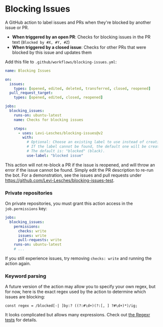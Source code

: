 # Blocking Issues
A GitHub action to label issues and PRs when they're blocked by another issue or PR.

- **When triggered by an open PR**: Checks for blocking issues in the PR text (`Blocked by #X, #Y, #Z`)
- **When triggered by a closed issue**: Checks for other PRs that were blocked by this issue and updates them

Add this file to `.github/workflows/blocking-issues.yml`:
```YAML
name: Blocking Issues

on:
  issues:
    types: [opened, edited, deleted, transferred, closed, reopened]
  pull_request_target:
    types: [opened, edited, closed, reopened]

jobs:
  blocking_issues:
    runs-on: ubuntu-latest
    name: Checks for blocking issues

    steps:
      - uses: Levi-Lesches/blocking-issues@v2
        with:
          # Optional: Choose an existing label to use instead of creating a new one.
          # If the label cannot be found, the default one will be created and used.
          # The default is: "blocked" (black).
          use-label: "blocked issue"
```

This action will not re-block a PR if the issue is reopened, and will throw an error if the issue cannot be found. Simply edit the PR description to re-run the bot. For a demonstration, see the issues and pull requests under https://github.com/Levi-Lesches/blocking-issues-test.

### Private repositories

On private repositories, you must grant this action access in the `job.permissions` key:

```yaml
jobs:
  blocking_issues:
    permissions:
      checks: write
      issues: write
      pull-requests: write
    runs-on: ubuntu-latest
    # ...
```
If you still experience issues, try removing `checks: write` and running the action again.

### Keyword parsing

A future version of the action may allow you to specify your own regex, but for now, here is the exact regex used by the action to determine which issues are blocking:

```regex
const regex = /blocked[-| ]by:? ((?:#\d+)(?:[, ] ?#\d+)*)/ig;
```

It looks complicated but allows many expressions. Check out [the Regexr tests](https://regexr.com/8ag1q) for details.
